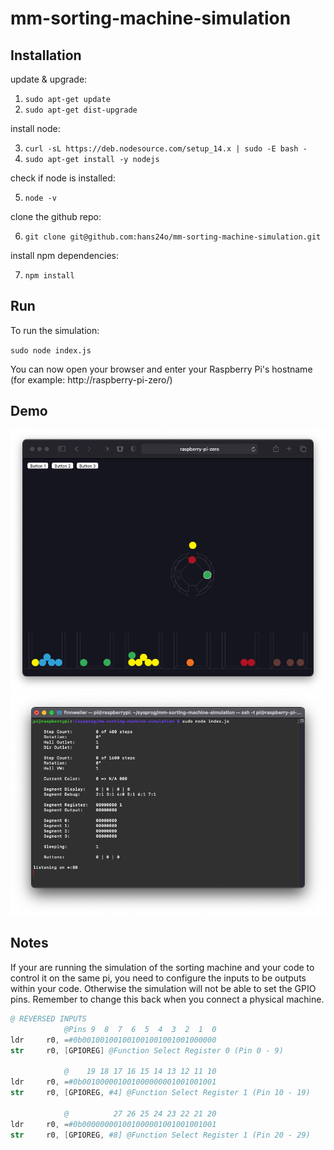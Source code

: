 # mm-sorting-machine-simulation


## Installation

update & upgrade:

1. `sudo apt-get update`
2. `sudo apt-get dist-upgrade`

install node:

3. `curl -sL https://deb.nodesource.com/setup_14.x | sudo -E bash -`
4. `sudo apt-get install -y nodejs`

check if node is installed:

5. `node -v`

clone the github repo:

6. `git clone git@github.com:hans24o/mm-sorting-machine-simulation.git`

install npm dependencies:

7. `npm install`

## Run

To run the simulation:

`sudo node index.js`

You can now open your browser and enter your Raspberry Pi's hostname (for example: http://raspberry-pi-zero/)

## Demo
![demo image](docs/preview.png)
![demo image2](docs/preview2.png)

## Notes

If your are running the simulation of the sorting machine and your code to control it on the same pi, you need to configure the inputs to be outputs within your code. Otherwise the simulation will not be able to set the GPIO pins. Remember to change this back when you connect a physical machine.

```s
@ REVERSED INPUTS
            @Pins 9  8  7  6  5  4  3  2  1  0
ldr     r0, =#0b001001001001001001001001000000
str     r0, [GPIOREG] @Function Select Register 0 (Pin 0 - 9)

            @    19 18 17 16 15 14 13 12 11 10
ldr     r0, =#0b001000001001000000001001001001
str     r0, [GPIOREG, #4] @Function Select Register 1 (Pin 10 - 19) 

            @          27 26 25 24 23 22 21 20
ldr     r0, =#0b000000001001000001001001001001
str     r0, [GPIOREG, #8] @Function Select Register 1 (Pin 20 - 29)
```

